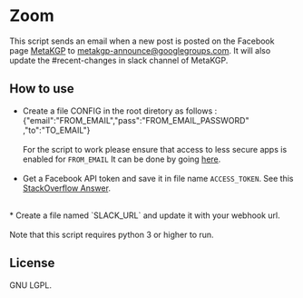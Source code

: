 # Zoom
This script sends an email when a new post is posted on the Facebook page <a href="https://www.facebook.com/metakgp">MetaKGP</a> to metakgp-announce@googlegroups.com. It will also update the #recent-changes in slack channel of MetaKGP.

## How to use 
* Create a file CONFIG in the root diretory as follows : <br>
{"email":"FROM_EMAIL","pass":"FROM_EMAIL_PASSWORD" ,"to":"TO_EMAIL"} <br><br>
For the script to work please ensure that access to less secure apps is enabled for `FROM_EMAIL` 
It can be done by going <a href="https://www.google.com/settings/security/lesssecureapps">here</a>. 
<br><br>
* Get a Facebook API token and save it in file name `ACCESS_TOKEN`. See this [StackOverflow Answer](http://stackoverflow.com/a/16054555/1780891).
<br>
* Create a file named `SLACK_URL` and update it with your webhook url. 
<br>
<br>
Note that this script requires python 3 or higher to run.

## License
GNU LGPL.
